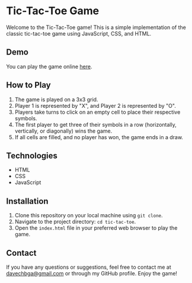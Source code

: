 <!DOCTYPE html>
<html>

<head>
    <meta charset="UTF-8">
</head>

<body>
    <h1>Tic-Tac-Toe Game</h1>
    <p>Welcome to the Tic-Tac-Toe game! This is a simple implementation of the classic tic-tac-toe game using JavaScript,
        CSS, and HTML.</p>

  <h2>Demo</h2>
    <p>You can play the game online <a href="https://tres-en-raya-davechbga.netlify.app/">here</a>.</p>

  <h2>How to Play</h2>
    <ol>
        <li>The game is played on a 3x3 grid.</li>
        <li>Player 1 is represented by "X", and Player 2 is represented by "O".</li>
        <li>Players take turns to click on an empty cell to place their respective symbols.</li>
        <li>The first player to get three of their symbols in a row (horizontally, vertically, or diagonally) wins the
            game.</li>
        <li>If all cells are filled, and no player has won, the game ends in a draw.</li>
    </ol>


  <h2>Technologies</h2>
    <ul>
        <li>HTML</li>
        <li>CSS</li>
        <li>JavaScript</li>
    </ul>

  <h2>Installation</h2>
    <ol>
        <li>Clone this repository on your local machine using <code>git clone</code>.</li>
        <li>Navigate to the project directory: <code>cd tic-tac-toe</code>.</li>
        <li>Open the <code>index.html</code> file in your preferred web browser to play the game.</li>
    </ol>

  <h2>Contact</h2>
    <p>If you have any questions or suggestions, feel free to contact me at <a
            href="davechbga@gmail.com">davechbga@gmail.com</a> or through my GitHub profile. Enjoy the
        game!</p>
</body>

</html>
